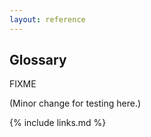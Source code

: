 ```yaml
---
layout: reference
---
```


## Glossary

FIXME

(Minor change for testing here.)

{% include links.md %}
